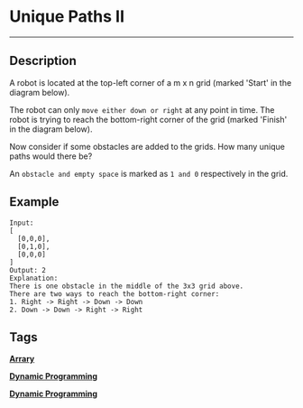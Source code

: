 # Unique Paths II
-----
## Description
A robot is located at the top-left corner of a m x n grid (marked 'Start' in the diagram below).

The robot can only ```move either down or right``` at any point in time. The robot is trying to reach the bottom-right corner of the grid (marked 'Finish' in the diagram below).

Now consider if some obstacles are added to the grids. How many unique paths would there be?

An ```obstacle and empty space``` is marked as ```1 and 0``` respectively in the grid.

## Example
```
Input:
[
  [0,0,0],
  [0,1,0],
  [0,0,0]
]
Output: 2
Explanation:
There is one obstacle in the middle of the 3x3 grid above.
There are two ways to reach the bottom-right corner:
1. Right -> Right -> Down -> Down
2. Down -> Down -> Right -> Right
```

## Tags
**[Arrary](https://leetcode.com/tag/array)**

**[Dynamic Programming](https://leetcode.com/tag/dynamic-programming)**

**[Dynamic Programming](https://leetcode.com/tag/dynamic-programming)**